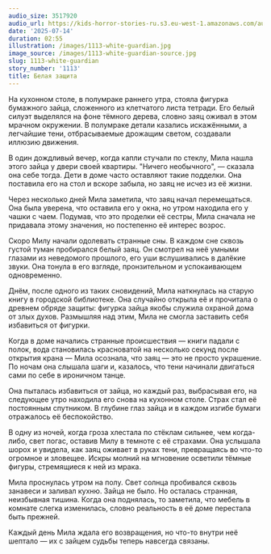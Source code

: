 ```yaml
---
audio_size: 3517920
audio_url: https://kids-horror-stories-ru.s3.eu-west-1.amazonaws.com/audio/1113-white-guardian.mp3
date: '2025-07-14'
duration: 02:55
illustration: /images/1113-white-guardian.jpg
image_source: /images/1113-white-guardian-source.jpg
slug: 1113-white-guardian
story_number: '1113'
title: Белая защита
---
```


На кухонном столе, в полумраке раннего утра, стояла фигурка бумажного зайца, сложенного из клетчатого листа тетради. Его белый силуэт выделялся на фоне тёмного дерева, словно заяц оживал в этом мрачном окружении. В полумраке детали казались искажёнными, а легчайшие тени, отбрасываемые дрожащим светом, создавали иллюзию движения.

В один дождливый вечер, когда капли стучали по стеклу, Мила нашла этого зайца у двери своей квартиры. "Ничего необычного", — сказала она себе тогда. Дети в доме часто оставляют такие подделки. Она поставила его на стол и вскоре забыла, но заяц не исчез из её жизни.

Через несколько дней Мила заметила, что заяц начал перемещаться. Она была уверена, что оставила его у окна, но утром находила его у чашки с чаем. Подумав, что это проделки её сестры, Мила сначала не придавала этому значения, но постепенно её интерес возрос.

Скоро Милу начали одолевать странные сны. В каждом сне сквозь густой туман пробирался белый заяц. Он смотрел на неё умными глазами из неведомого прошлого, его уши вслушивались в далёкие звуки. Она тонула в его взгляде, пронзительном и успокаивающем одновременно.

Днём, после одного из таких сновидений, Мила наткнулась на старую книгу в городской библиотеке. Она случайно открыла её и прочитала о древнем обряде защиты: фигурка зайца якобы служила охраной дома от злых духов. Размышляя над этим, Мила не смогла заставить себя избавиться от фигурки.

Когда в доме начались странные происшествия — книги падали с полок, вода становилась красноватой на несколько секунд после открытия крана — Мила осознала, что заяц — это не просто украшение. По ночам она слышала шаги и, казалось, что тени начинали двигаться сами по себе в ироничном танце.

Она пыталась избавиться от зайца, но каждый раз, выбрасывая его, на следующее утро находила его снова на кухонном столе. Страх стал её постоянным спутником. В глубине глаз зайца и в каждом изгибе бумаги отражалось её беспокойство.

В одну из ночей, когда гроза хлестала по стёклам сильнее, чем когда-либо, свет погас, оставив Милу в темноте с её страхами. Она услышала шорох и увидела, как заяц оживает в руках тени, превращаясь во что-то огромное и зловещее. Искры молний на мгновение осветили тёмные фигуры, стремящиеся к ней из мрака.

Мила проснулась утром на полу. Свет солнца пробивался сквозь занавеси и заливал кухню. Зайца не было. Но осталась странная, неизбывная тишина. Когда она поднялась, то заметила, что мебель в комнате слегка изменилась, словно реальность в её доме перестала быть прежней.

Каждый день Мила ждала его возвращения, но что-то внутри неё шептало — их с зайцем судьбы теперь навсегда связаны.